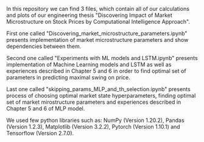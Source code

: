 In this repository we can find 3 files, which contain all of our calculations and plots of our engineering thesis "Discovering Impact of Market Microstructure on Stock Prices by Computational Intelligence Approach". 

First one called "Discovering_market_microstructure_parameters.ipynb" presents implementation of market microstructure parameters and show dependencies between them.

Second one called "Experiments with ML models and LSTM.ipynb" presents implementation of Machine Learning models and LSTM as well as experiences described in Chapter 5 and 6 in order to find optimal set of parameters in predicting maximal swing on price.

Last one called "skipping_params_MLP_and_th_selection.ipynb" presents process of choosing optimal market state hyperparameters, finding optimal set of market mirostructure parameters and experiences described in Chapter 5 and 6 of MLP model.

We used few python libraries such as: NumPy (Version 1.20.2), Pandas (Version 1.2.3), Matplotlib (Version 3.2.2), Pytorch (Version 1.10.1) and Tensorflow (Version 2.7.0).
